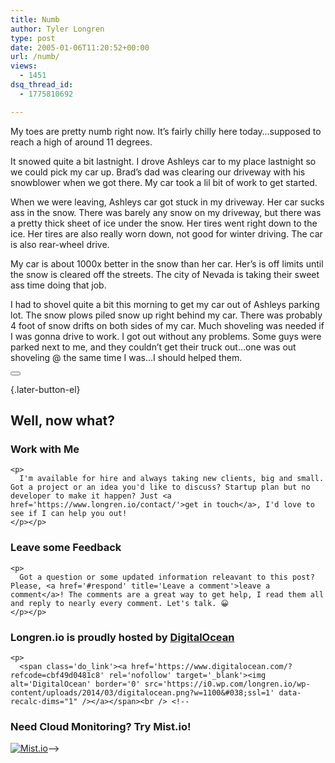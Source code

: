 ```yaml
---
title: Numb
author: Tyler Longren
type: post
date: 2005-01-06T11:20:52+00:00
url: /numb/
views:
  - 1451
dsq_thread_id:
  - 1775810692

---
```

My toes are pretty numb right now. It&#8217;s fairly chilly here today&#8230;supposed to reach a high of around 11 degrees.

It snowed quite a bit lastnight. I drove Ashleys car to my place lastnight so we could pick my car up. Brad&#8217;s dad was clearing our driveway with his snowblower when we got there. My car took a lil bit of work to get started.

When we were leaving, Ashleys car got stuck in my driveway. Her car sucks ass in the snow. There was barely any snow on my driveway, but there was a pretty thick sheet of ice under the snow. Her tires went right down to the ice. Her tires are also really worn down, not good for winter driving. The car is also rear-wheel drive.

My car is about 1000x better in the snow than her car. Her&#8217;s is off limits until the snow is cleared off the streets. The city of Nevada is taking their sweet ass time doing that job.

I had to shovel quite a bit this morning to get my car out of Ashleys parking lot. The snow plows piled snow up right behind my car. There was probably 4 foot of snow drifts on both sides of my car. Much shoveling was needed if I was gonna drive to work. I got out without any problems. Some guys were parked next to me, and they couldn&#8217;t get their truck out&#8230;one was out shoveling @ the same time I was&#8230;I should helped them. 

<div class="wpulike wpulike-default " >
  <div class="wp_ulike_general_class wp_ulike_is_not_liked">
    <button type="button"
					aria-label="Like Button"
					data-ulike-id="1737"
					data-ulike-nonce="7a55767fc3"
					data-ulike-type="likeThis"
					data-ulike-template="wpulike-default"
					data-ulike-display-likers="0"
					data-ulike-disable-pophover="0"
					class="wp_ulike_btn wp_ulike_put_image wp_likethis_1737"></button><span class="count-box"></span>
  </div>
</div>

[][1]{.later-button-el}

<div class='what-next'>
  <h2>
    Well, now what?
  </h2>
  
  <div class='hire'>
    <h3>
      Work with Me
    </h3>
    
    <p>
      I'm available for hire and always taking new clients, big and small. Got a project or an idea you'd like to discuss? Startup plan but no developer to make it happen? Just <a href='https://www.longren.io/contact/'>get in touch</a>, I'd love to see if I can help you out!
    </p></p>
  </div>
  
  <div class='hire'>
    <h3>
      Leave some Feedback
    </h3>
    
    <p>
      Got a question or some updated information releavant to this post? Please, <a href='#respond' title='Leave a comment'>leave a comment</a>! The comments are a great way to get help, I read them all and reply to nearly every comment. Let's talk. 😀
    </p></p>
  </div>
  
  <div class='now-what-bottom-ad'>
    <h3>
      Longren.io is proudly hosted by <a href='https://www.digitalocean.com/?refcode=cbf49d0481c8'>DigitalOcean</a>
    </h3>
    
    <p>
      <span class='do_link'><a href='https://www.digitalocean.com/?refcode=cbf49d0481c8' rel='nofollow' target='_blank'><img alt='DigitalOcean' border='0' src='https://i0.wp.com/longren.io/wp-content/uploads/2014/03/digitalocean.png?w=1100&#038;ssl=1' data-recalc-dims="1" /></a></span><br /> <!--

<h3>Need Cloud Monitoring? Try Mist.io!</h3>

<span class='do_link'><a href='http://mist.io/?ref=tyler' rel='nofollow' target='_blank'><img alt='Mist.io' border='0' src='https://i0.wp.com/longren.io/wp-content/uploads/2014/04/mistio.jpg?w=1100&#038;ssl=1' data-recalc-dims="1"></a></span>--></div> </div>

 [1]: #